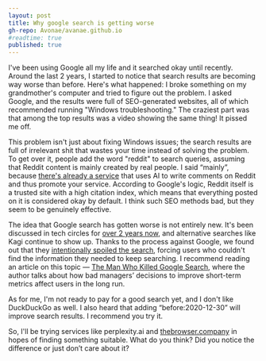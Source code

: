 ```yaml
---
layout: post
title: Why google search is getting worse
gh-repo: Avonae/avanae.github.io
#readtime: true
published: true
---
```


I've been using Google all my life and it searched okay until recently. Around the last 2 years, I started to notice that search results are becoming way worse than before. Here's what happened: I broke something on my grandmother's computer and tried to figure out the problem. I asked Google, and the results were full of SEO-generated websites, all of which recommended running "Windows troubleshooting." The craziest part was that among the top results was a video showing the same thing! It pissed me off.

This problem isn't just about fixing Windows issues; the search results are full of irrelevant shit that wastes your time instead of solving the problem. To get over it, people add the word "reddit" to search queries, assuming that Reddit content is mainly created by real people. I said “mainly”, because [there's already a service](https://www.404media.co/ai-is-poisoning-reddit-to-promote-products-and-game-google-with-parasite-seo/) that uses AI to write comments on Reddit and thus promote your service. According to Google's logic, Reddit itself is a trusted site with a high citation index, which means that everything posted on it is considered okay by default. I think such SEO methods bad, but they seem to be genuinely effective.

The idea that Google search has gotten worse is not entirely new. It's been discussed in tech circles for [over 2 years now](https://dkb.blog/p/google-search-is-dying), and alternative searches like Kagi continue to show up. Thanks to the process against Google, we found out that they [intentionally spoiled the search](https://www.justice.gov/atr/case/us-and-plaintiff-states-v-google-llc), forcing users who couldn't find the information they needed to keep searching. I recommend reading an article on this topic — [The Man Who Killed Google Search](https://www.wheresyoured.at/the-men-who-killed-google/), where the author talks about how bad managers’ decisions to improve short-term metrics affect users in the long run.

As for me, I'm not ready to pay for a good search yet, and I don't like DuckDuckGo as well. I also heard that adding “before:2020-12-30” will improve search results. I recommend you try it.

So, I'll be trying services like perplexity.ai and [thebrowser.company](http://thebrowser.company) in hopes of finding something suitable. What do you think? Did you notice the difference or just don’t care about it?